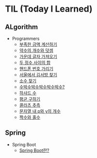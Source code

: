 # TIL (Today I Learned)

## ALgorithm
+ Programmers
  + [부족한 금액 계산하기](https://github.com/Tublanx/TIL/blob/42134b62801b2f5c4b46309b3467a66f93d731a2/Algorithm/Programmers/%EB%B6%80%EC%A1%B1%ED%95%9C%20%EA%B8%88%EC%95%A1%20%EA%B3%84%EC%82%B0%ED%95%98%EA%B8%B0.md)
  + [약수의 개수와 덧셈](https://github.com/Tublanx/TIL/blob/364c8ae2fc3ce6a94fcb0742e33f4770d2411329/Algorithm/Programmers/%EC%95%BD%EC%88%98%EC%9D%98%20%EA%B0%9C%EC%88%98%EC%99%80%20%EB%8D%A7%EC%85%88.md)
  + [가운데 글자 가져오기](https://github.com/Tublanx/TIL/blob/d528a9f0b83a61a6ee644773e917299ec43e01da/Algorithm/Programmers/%EA%B0%80%EC%9A%B4%EB%8D%B0%20%EA%B8%80%EC%9E%90%20%EA%B0%80%EC%A0%B8%EC%98%A4%EA%B8%B0.md)
  + [두 정수 사이의 합](https://github.com/Tublanx/TIL/blob/fdc74d67022c094a33600d0d04e485932b284d58/Algorithm/Programmers/%EB%91%90%20%EC%A0%95%EC%88%98%20%EC%82%AC%EC%9D%B4%EC%9D%98%20%ED%95%A9.md)
  + [핸드폰 번호 가리기](https://github.com/Tublanx/TIL/blob/68bb614cb8b81690acbb1c56d79e13ea8390af67/Algorithm/Programmers/%ED%95%B8%EB%93%9C%ED%8F%B0%20%EB%B2%88%ED%98%B8%20%EA%B0%80%EB%A6%AC%EA%B8%B0.md)
  + [서울에서 김서방 찾기](https://github.com/Tublanx/TIL/blob/88e3cd140dde97e996330ee923f0b24563f904d5/Algorithm/Programmers/%EC%84%9C%EC%9A%B8%EC%97%90%EC%84%9C%20%EA%B9%80%EC%84%9C%EB%B0%A9%20%EC%B0%BE%EA%B8%B0.md)
  + [소수 찾기](https://github.com/Tublanx/TIL/blob/4f6e0ebd32eb0408f0de4bd3f6bd5d94281e1458/Algorithm/Programmers/%EC%86%8C%EC%88%98%20%EC%B0%BE%EA%B8%B0.md)
  + [수박수박수박수박수박수?](https://github.com/Tublanx/TIL/blob/78abeea4ba9ec5b37ce77e8b88579a172d43b1d5/Algorithm/Programmers/%EC%88%98%EB%B0%95%EC%88%98%EB%B0%95%EC%88%98%EB%B0%95%EC%88%98%EB%B0%95%EC%88%98%EB%B0%95%EC%88%98%3F.md)
  + [하샤드 수](https://github.com/Tublanx/TIL/blob/653c173e666dd0d3b92b788871ef78205664fef5/Algorithm/Programmers/%ED%95%98%EC%83%A4%EB%93%9C%20%EC%88%98.md)
  + [평균 구하기](https://github.com/Tublanx/TIL/blob/9537961ad146f0c94830a4f44c8d024a69902880/Algorithm/Programmers/%ED%8F%89%EA%B7%A0%20%EA%B5%AC%ED%95%98%EA%B8%B0.md)
  + [콜라츠 추측](https://github.com/Tublanx/TIL/blob/27b0c1683bf5a6949aec7fb567124dc5dafc1275/Algorithm/Programmers/%EC%BD%9C%EB%9D%BC%EC%B8%A0%20%EC%B6%94%EC%B8%A1.md)
  + [문자열 내 p와 y의 개수](https://github.com/Tublanx/TIL/blob/b40d38dd107578acdf3db612e9823826c4247bfa/Algorithm/Programmers/%EB%AC%B8%EC%9E%90%EC%97%B4%20%EB%82%B4%20p%EC%99%80%20y%EC%9D%98%20%EA%B0%9C%EC%88%98.md)
  + [짝수와 홀수](https://github.com/Tublanx/TIL/blob/97ce58c2cec8a547adc21456e89a2442769df566/Algorithm/Programmers/%EC%A7%9D%EC%88%98%EC%99%80%20%ED%99%80%EC%88%98.md)

## Spring
+ Spring Boot
  + [Spring Boot란?](https://github.com/Tublanx/TIL/blob/42134b62801b2f5c4b46309b3467a66f93d731a2/spring/boot/spring-boot-basic.md)
